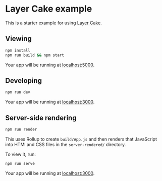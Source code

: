 Layer Cake example
===

This is a starter example for using [Layer Cake](https://layercake.graphics).

## Viewing

```sh
npm install
npm run build && npm start
```

Your app will be running at [localhost:5000](http://localhost:5000).

## Developing

```sh
npm run dev
```

Your app will be running at [localhost:3000](http://localhost:3000).

## Server-side rendering

```sh
npm run render
```

This uses Rollup to create `build/App.js` and then renders that JavaScript into HTMl and CSS files in the `server-rendered/` directory.

To view it, run:

```sh
npm run serve
```

Your app will be running at [localhost:3000](http://localhost:5000).
